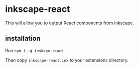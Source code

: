 # inkscape-react

This will allow you to output React components from inkscape.

## installation

Run `npm i -g inskape-react`

Then copy `inkscape-react.inx` to your extensions directory.
